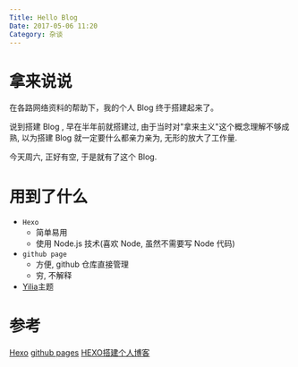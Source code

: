 ```yaml
---
Title: Hello Blog
Date: 2017-05-06 11:20
Category: 杂谈
---
```


# 拿来说说

在各路网络资料的帮助下，我的个人 Blog 终于搭建起来了。

说到搭建 Blog , 早在半年前就搭建过, 由于当时对"拿来主义"这个概念理解不够成熟, 以为搭建 Blog 就一定要什么都亲力亲为, 无形的放大了工作量. 

今天周六, 正好有空, 于是就有了这个 Blog.

# 用到了什么

<!--more-->

* `Hexo`
  * 简单易用
  * 使用 Node.js 技术(喜欢 Node, 虽然不需要写 Node 代码)
* `github page`
  * 方便, github 仓库直接管理
  * 穷, 不解释
* [Yilia](https://github.com/litten/hexo-theme-yilia)主题 

# 参考
[Hexo](https://hexo.io/zh-cn/)
[github pages](https://pages.github.com)
[HEXO搭建个人博客](http://baixin.io/2015/08/HEXO搭建个人博客/)


